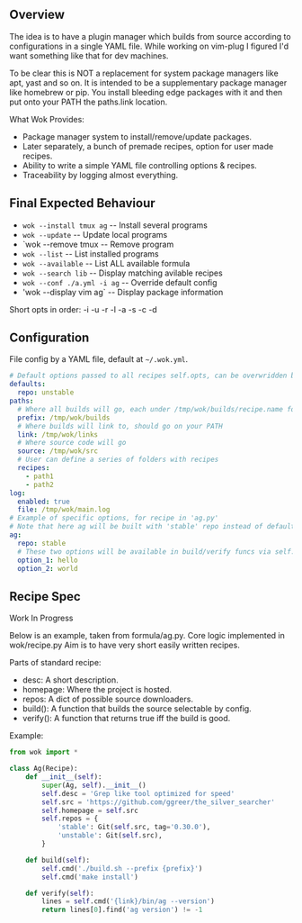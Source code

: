 ## Overview

The idea is to have a plugin manager which builds from source according
to configurations in a single YAML file. While working on vim-plug I
figured I'd want something like that for dev machines.

To be clear this is NOT a replacement for system package managers like
apt, yast and so on. It is intended to be a supplementary package manager
like homebrew or pip. You install bleeding edge packages with it and then
put onto your PATH the paths.link location.

What Wok Provides:
* Package manager system to install/remove/update packages.
* Later separately, a bunch of premade recipes, option for user made recipes.
* Ability to write a simple YAML file controlling options & recipes.
* Traceability by logging almost everything.

## Final Expected Behaviour

* `wok --install tmux ag`       -- Install several programs
* `wok --update`                -- Update local programs
* `wok --remove tmux            -- Remove program
* `wok --list`                  -- List installed programs
* `wok --available`             -- List ALL available formula
* `wok --search lib`            -- Display matching avilable recipes
* `wok --conf ./a.yml -i ag`    -- Override default config
* 'wok --display vim ag`        -- Display package information

Short opts in order: -i -u -r -l -a -s -c -d

## Configuration

File config by a YAML file, default at `~/.wok.yml`.

```yaml
# Default options passed to all recipes self.opts, can be overwridden by specific opts.
defaults:
  repo: unstable
paths:
  # Where all builds will go, each under /tmp/wok/builds/recipe.name folder
  prefix: /tmp/wok/builds
  # Where builds will link to, should go on your PATH
  link: /tmp/wok/links
  # Where source code will go
  source: /tmp/wok/src
  # User can define a series of folders with recipes
  recipes:
    - path1
    - path2
log:
  enabled: true
  file: /tmp/wok/main.log
# Example of specific options, for recipe in 'ag.py'
# Note that here ag will be built with 'stable' repo instead of default.
ag:
  repo: stable
  # These two options will be available in build/verify funcs via self.opts.
  option_1: hello
  option_2: world
```

## Recipe Spec

Work In Progress

Below is an example, taken from formula/ag.py.
Core logic implemented in wok/recipe.py
Aim is to have very short easily written recipes.

Parts of standard recipe:
* desc: A short description.
* homepage: Where the project is hosted.
* repos: A dict of possible source downloaders.
* build(): A function that builds the source selectable by config.
* verify(): A function that returns true iff the build is good.

Example:
```py
from wok import *

class Ag(Recipe):
    def __init__(self):
        super(Ag, self).__init__()
        self.desc = 'Grep like tool optimized for speed'
        self.src = 'https://github.com/ggreer/the_silver_searcher'
        self.homepage = self.src
        self.repos = {
            'stable': Git(self.src, tag='0.30.0'),
            'unstable': Git(self.src),
        }

    def build(self):
        self.cmd('./build.sh --prefix {prefix}')
        self.cmd('make install')

    def verify(self):
        lines = self.cmd('{link}/bin/ag --version')
        return lines[0].find('ag version') != -1
```
